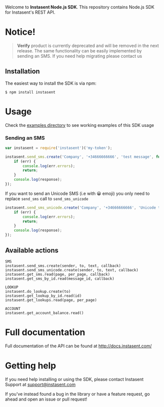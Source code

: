 Welcome to __Instasent Node.js SDK__. This repository contains Node.js SDK for Instasent's REST API.

# Notice!

> **Verify** product is currently deprecated and will be removed in the next release. The same functionality can be easily implemented by sending an SMS. If you need help migrating please contact us

## Installation

The easiest way to install the SDK is via npm:

```
$ npm install instasent
```

# Usage

Check the [examples directory](https://github.com/instasent/instasent-nodejs-lib/tree/master/examples) to see working examples of this SDK usage

### Sending an SMS

```js
var instasent = require('instasent')('my-token');

instasent.send_sms.create('Company', '+34666666666', 'test message', function (err, response) {
    if (err) {
        console.log(err.errors);
        return;
    }
    console.log(response);
});
```

If you want to send an Unicode SMS (i.e with 😀 emoji) you only need to replace `send_sms` call to `send_sms_unicode`

```js
instasent.send_sms_unicode.create('Company', '+34666666666', 'Unicode test: ña éáíóú 😀', function (err, response) {
    if (err) {
        console.log(err.errors);
        return;
    }
    console.log(response);
});
```

## Available actions

```
SMS
instasent.send_sms.create(sender, to, text, callback)
instasent.send_sms_unicode.create(sender, to, text, callback)
instasent.get_sms.read(page, per_page, callback)
instasent.get_sms_by_id.read(message_id, callback)

LOOKUP
instasent.do_lookup.create(to)
instasent.get_lookup_by_id.read(id)
instasent.get_lookups.read(page, per_page)

ACCOUNT
instasent.get_account_balance.read()
```

# Full documentation

Full documentation of the API can be found at http://docs.instasent.com/

# Getting help

If you need help installing or using the SDK, please contact Instasent Support at support@instasent.com

If you've instead found a bug in the library or have a feature request, go ahead and open an issue or pull request!
